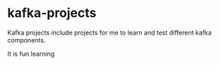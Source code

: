 # kafka-projects

Kafka projects include projects for me to learn and test different kafka components.

It is fun learning
